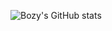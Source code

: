 ![Bozy's GitHub stats](https://github-readme-stats.vercel.app/api?username=Bozcx&show_icons=true&theme=radical)

